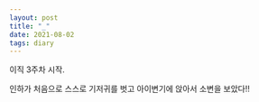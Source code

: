 ```yaml
---
layout: post
title: "_"
date: 2021-08-02
tags: diary
---
```


이직 3주차 시작.

인하가 처음으로 스스로 기저귀를 벗고 아이변기에 앉아서 소변을 보았다!!
